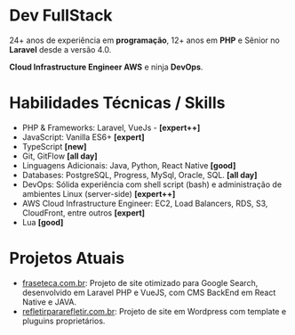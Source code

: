 # Dev FullStack

24+ anos de experiência em **programação**, 12+ anos em **PHP** e Sênior no **Laravel** desde a versão 4.0.

**Cloud Infrastructure Engineer AWS** e ninja **DevOps**.


# Habilidades Técnicas / Skills

- PHP & Frameworks: Laravel, VueJs - **[expert++]**
- JavaScript: Vanilla ES6+ **[expert]**
- TypeScript **[new]**
- Git, GitFlow **[all day]**
- Linguagens Adicionais: Java, Python, React Native **[good]**
- Databases: PostgreSQL, Progress, MySql, Oracle, SQL. **[all day]** 
- DevOps: Sólida experiência com shell script (bash) e administração de ambientes Linux (server-side) **[expert++]**
- AWS Cloud Infrastructure Engineer: EC2, Load Balancers, RDS, S3, CloudFront, entre outros **[expert]**
- Lua **[good]**


# Projetos Atuais

- [fraseteca.com.br](http://fraseteca.com.br/): Projeto de site otimizado para Google Search, desenvolvido em Laravel PHP e VueJS, com CMS BackEnd em React Native e JAVA.
- [refletirpararefletir.com.br](https://www.refletirpararefletir.com.br/): Projeto de site em Wordpress com template e pluguins proprietários.
